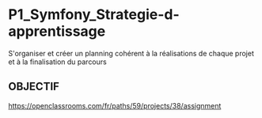 # P1_Symfony_Strategie-d-apprentissage
S'organiser et créer un planning cohérent à la réalisations de chaque projet et à la finalisation du parcours

## OBJECTIF 
<https://openclassrooms.com/fr/paths/59/projects/38/assignment>
